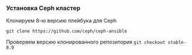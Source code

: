 ### Установка Ceph кластер ###

Клонируем 8-ю версию плейбука для Ceph

```git clone https://github.com/ceph/ceph-ansible```

Проверяем версию клонированного репозитория
```git checkout stable-8.0```


